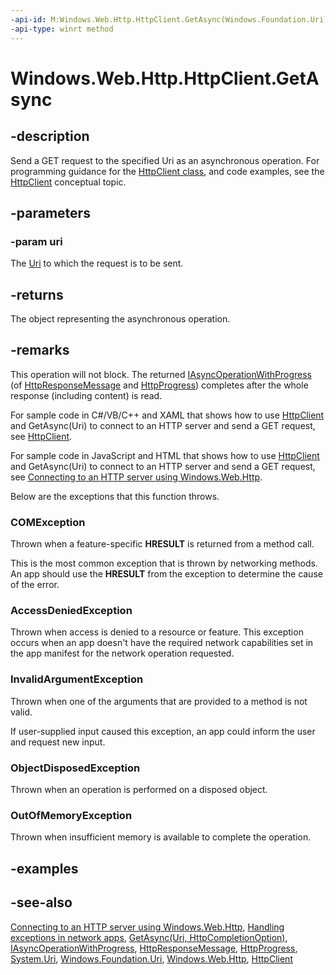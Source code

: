 ```yaml
---
-api-id: M:Windows.Web.Http.HttpClient.GetAsync(Windows.Foundation.Uri)
-api-type: winrt method
---
```


<!-- Method syntax
public Windows.Foundation.IAsyncOperationWithProgress<Windows.Web.Http.HttpResponseMessage, Windows.Web.Http.HttpProgress> GetAsync(Windows.Foundation.Uri uri)
-->

# Windows.Web.Http.HttpClient.GetAsync

## -description
Send a GET request to the specified Uri as an asynchronous operation. For programming guidance for the [HttpClient class](/uwp/api/windows.web.http.httpclient), and code examples, see the [HttpClient](/windows/uwp/networking/httpclient) conceptual topic.

## -parameters
### -param uri
The [Uri](../windows.foundation/uri.md) to which the request is to be sent.

## -returns
The object representing the asynchronous operation.

## -remarks
This operation will not block. The returned [IAsyncOperationWithProgress](../windows.foundation/iasyncoperationwithprogress_2.md) (of [HttpResponseMessage](/uwp/api/windows.web.http.httpresponsemessage) and [HttpProgress](/uwp/api/windows.web.http.httpprogress)) completes after the whole response (including content) is read.

For sample code in C#/VB/C++ and XAML that shows how to use [HttpClient](httpclient.md) and GetAsync(Uri) to connect to an HTTP server and send a GET request, see [HttpClient](https://docs.microsoft.com/windows/uwp/networking/httpclient).

For sample code in JavaScript and HTML that shows how to use [HttpClient](httpclient.md) and GetAsync(Uri) to connect to an HTTP server and send a GET request, see [Connecting to an HTTP server using Windows.Web.Http](https://docs.microsoft.com/previous-versions/windows/apps/dn469430(v=win.10)).

Below are the exceptions that this function throws.

### COMException

Thrown when a feature-specific **HRESULT** is returned from a method call.

This is the most common exception that is thrown by networking methods. An app should use the **HRESULT** from the exception to determine the cause of the error.

### AccessDeniedException

Thrown when access is denied to a resource or feature. This exception occurs when an app doesn't have the required network capabilities set in the app manifest for the network operation requested.

### InvalidArgumentException

Thrown when one of the arguments that are provided to a method is not valid.

If user-supplied input caused this exception, an app could inform the user and request new input.

### ObjectDisposedException

Thrown when an operation is performed on a disposed object.

### OutOfMemoryException

Thrown when insufficient memory is available to complete the operation.

## -examples

## -see-also
[Connecting to an HTTP server using Windows.Web.Http](https://docs.microsoft.com/previous-versions/windows/apps/dn469430(v=win.10)), [Handling exceptions in network apps](https://docs.microsoft.com/previous-versions/windows/apps/dn263211(v=win.10)), [GetAsync(Uri, HttpCompletionOption)](httpclient_getasync_1105627628.md), [IAsyncOperationWithProgress](../windows.foundation/iasyncoperationwithprogress_2.md), [HttpResponseMessage](/uwp/api/windows.web.http.httpresponsemessage), [HttpProgress](/uwp/api/windows.web.http.httpprogress), [System.Uri](https://docs.microsoft.com/dotnet/api/system.uri?redirectedfrom=MSDN), [Windows.Foundation.Uri](../windows.foundation/uri.md), [Windows.Web.Http](windows_web_http.md), [HttpClient](/windows/uwp/networking/httpclient)